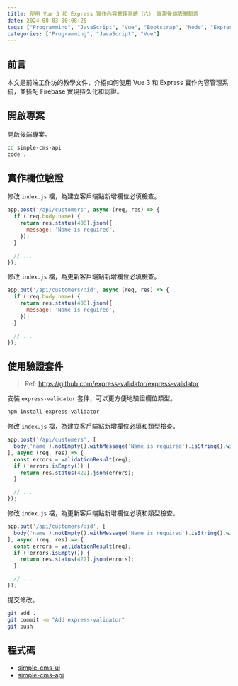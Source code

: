 ```yaml
---
title: 使用 Vue 3 和 Express 實作內容管理系統（六）：實現後端表單驗證
date: 2024-08-03 00:08:25
tags: ["Programming", "JavaScript", "Vue", "Bootstrap", "Node", "Express", "Firebase", "Firestore", "CMS"]
categories: ["Programming", "JavaScript", "Vue"]
---
```


## 前言

本文是前端工作坊的教學文件，介紹如何使用 Vue 3 和 Express 實作內容管理系統，並搭配 Firebase 實現持久化和認證。

## 開啟專案

開啟後端專案。

```bash
cd simple-cms-api
code .
```

## 實作欄位驗證

修改 `index.js` 檔，為建立客戶端點新增欄位必填檢查。

```js
app.post('/api/customers', async (req, res) => {
  if (!req.body.name) {
    return res.status(400).json({
      message: 'Name is required',
    });
  }

  // ...
});
```

修改 `index.js` 檔，為更新客戶端點新增欄位必填檢查。

```js
app.put('/api/customers/:id', async (req, res) => {
  if (!req.body.name) {
    return res.status(400).json({
      message: 'Name is required',
    });
  }

  // ...
});
```

## 使用驗證套件

> Ref: <https://github.com/express-validator/express-validator>

安裝 `express-validator` 套件，可以更方便地驗證欄位類型。

```bash
npm install express-validator
```

修改 `index.js` 檔，為建立客戶端點新增欄位必填和類型檢查。

```js
app.post('/api/customers', [
  body('name').notEmpty().withMessage('Name is required').isString().withMessage('Name must be a string'),
], async (req, res) => {
  const errors = validationResult(req);
  if (!errors.isEmpty()) {
    return res.status(422).json(errors);
  }

  // ...
});
```

修改 `index.js` 檔，為更新客戶端點新增欄位必填和類型檢查。

```js
app.put('/api/customers/:id', [
  body('name').notEmpty().withMessage('Name is required').isString().withMessage('Name must be a string'),
], async (req, res) => {
  const errors = validationResult(req);
  if (!errors.isEmpty()) {
    return res.status(422).json(errors);
  }

  // ...
});
```

提交修改。

```bash
git add .
git commit -m "Add express-validator"
git push
```

## 程式碼

- [simple-cms-ui](https://github.com/memochou1993/simple-cms-ui)
- [simple-cms-api](https://github.com/memochou1993/simple-cms-api)

